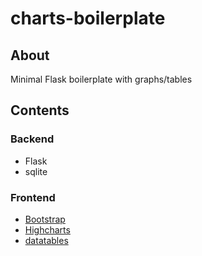 charts-boilerplate
==================
## About
Minimal Flask boilerplate with graphs/tables

## Contents
### Backend
- Flask
- sqlite
### Frontend
- [Bootstrap](http://getbootstrap.com/)
- [Highcharts](https://www.highcharts.com/docs/getting-started)
- [datatables](https://datatables.net/)
